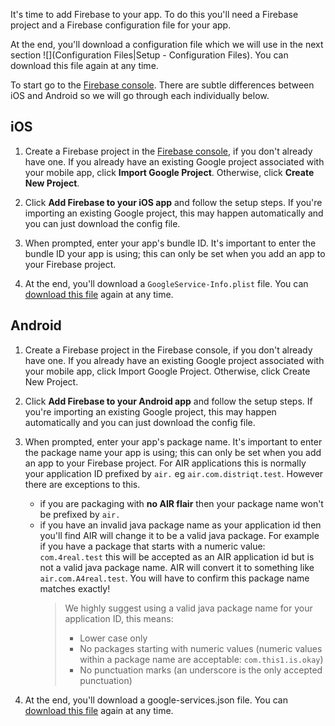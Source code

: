

It's time to add Firebase to your app. To do this you'll need a Firebase project and a Firebase configuration file for your app.

At the end, you'll download a configuration file which we will use in the next section ![](Configuration Files|Setup - Configuration Files). 
You can download this file again at any time.

To start go to the [Firebase console](https://console.firebase.google.com/). 
There are subtle differences between iOS and Android so we will go through each individually below.



## iOS

1. Create a Firebase project in the [Firebase console](https://firebase.google.com/console/), if you don't already have one. 
  If you already have an existing Google project associated with your mobile app, click **Import Google Project**. 
  Otherwise, click **Create New Project**.

2. Click **Add Firebase to your iOS app** and follow the setup steps. 
  If you're importing an existing Google project, this may happen automatically and you can just download the config file.

3. When prompted, enter your app's bundle ID. It's important to enter the bundle ID your app is using; 
  this can only be set when you add an app to your Firebase project.

4. At the end, you'll download a `GoogleService-Info.plist` file. You can [download this file](http://support.google.com/firebase/answer/7015592) again at any time.



## Android


1. Create a Firebase project in the Firebase console, if you don't already have one. 
  If you already have an existing Google project associated with your mobile app, click Import Google Project. 
  Otherwise, click Create New Project.

2. Click **Add Firebase to your Android app** and follow the setup steps. 
  If you're importing an existing Google project, this may happen automatically and you can just download the config file.

3. When prompted, enter your app's package name.
  It's important to enter the package name your app is using; this can only be set when you add an app to your Firebase project.
  For AIR applications this is normally your application ID prefixed by `air.` eg `air.com.distriqt.test`. 
  However there are exceptions to this. 
	- if you are packaging with **no AIR flair** then your package name won't be prefixed by `air.`
	- if you have an invalid java package name as your application id then you'll find AIR will change it to be a valid java package. 
	For example if you have a package that starts with a numeric value: `com.4real.test` this will be accepted as an AIR application id
	but is not a valid java package name. AIR will convert it to something like `air.com.A4real.test`. 
	You will have to confirm this package name matches exactly! 
		>
		> We highly suggest using a valid java package name for your application ID, this means:
		> - Lower case only
		> - No packages starting with numeric values (numeric values within a package name are acceptable: `com.this1.is.okay`)
		> - No punctuation marks (an underscore is the only accepted punctuation) 
		>

4. At the end, you'll download a google-services.json file. You can [download this file](http://support.google.com/firebase/answer/7015592) again at any time.




